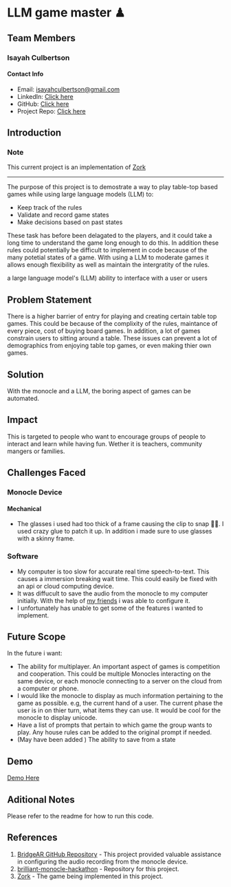 # LLM game master ♟

## Team Members

### Isayah Culbertson

#### Contact Info

- Email: [isayahculbertson@gmail.com](mailto:isayahculbertson@gmail.com)
- LinkedIn: [Click here](https://www.linkedin.com/in/isayahc/)
- GitHub: [Click here](https://github.com/isayahc)
- Project Repo: [Click here](https://github.com/isayahc/brilliant-monocle-hackathon)

## Introduction

### Note

This current project is an implementation of [Zork](https://en.wikipedia.org/wiki/Zork)

---


The purpose of this project is to demostrate a way to play table-top based games while using large language models (LLM) to:

- Keep track of the rules
- Validate and record game states
- Make decisions based on past states

These task has before been delagated to the players, and it could take a long time to understand the game long enough to do this. In addition these rules could potentially be difficult to implement in code because of the many potetial states of a game. With using a LLM to moderate games it allows enough flexibility as well as maintain the intergratity of the rules.

a large language model's (LLM) ability to interface with a user or users

## Problem Statement

There is a higher barrier of entry for playing and creating certain table top games. This could be because of the complixity of the rules, maintance of every piece, cost of buying board games. In addition, a lot of games constrain users to sitting around a table. These issues can prevent a lot of demographics from enjoying table top games, or even making thier own games.

## Solution

With the monocle and a LLM, the boring aspect of games can be automated.

## Impact

This is targeted to people who want to encourage groups of people to interact and learn while having fun. Wether it is teachers, community mangers or families.

## Challenges Faced

### Monocle Device

#### Mechanical

- The glasses i used had too thick of a frame causing the clip to snap 🤦‍♂️. I used crazy glue to patch it up. In addition i made sure to use glasses with a skinny frame.

### Software

- My computer is too slow for accurate real time speech-to-text. This causes a immersion breaking wait time. This could easily be fixed with an api or cloud computing device.
- It was diffucult to save the audio from the monocle to my computer initially. With the help of [my friends](https://github.com/alinayu03/BridgeAR/blob/main/networking/main.py) i was able to configure it.
- I unfortunately has unable to get some of the features i wanted to implement.

## Future Scope

In the future i want:

- The ability for multiplayer. An important aspect of games is competition and cooperation. This could be multiple Monocles interacting on the same device, or each monocle connecting to a server on the cloud from a computer or phone.
- I would like the monocle to display as much information pertaining to the game as possible. e.g, the current hand of a user. The current phase the user is in on thier turn, what items they can use. It would be cool for the monocle to display unicode.
- Have a list of prompts that pertain to which game the group wants to play. Any house rules can be added to the original prompt if needed.
- (May have been added ) The ability to save from a state

## Demo

[Demo Here](https://drive.google.com/file/d/1rjM-R5w28ec-MJetmtuZFpnQlQL7_-I4/view)

## Aditional Notes

Please refer to the readme for how to run this code.

## References

1. [BridgeAR GitHub Repository](https://github.com/alinayu03/BridgeAR) - This project provided valuable assistance in configuring the audio recording from the monocle device.
2. [brilliant-monocle-hackathon](https://github.com/isayahc/brilliant-monocle-hackathon) - Repository for this project.
3. [Zork](https://en.wikipedia.org/wiki/Zork) - The game being implemented in this project.
